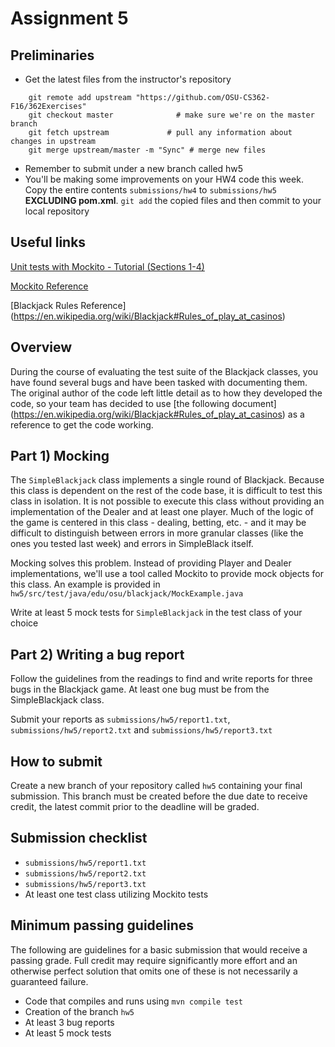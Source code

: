 # Assignment 5

## Preliminaries

* Get the latest files from the instructor's repository
~~~
    git remote add upstream "https://github.com/OSU-CS362-F16/362Exercises"
    git checkout master              # make sure we're on the master branch
    git fetch upstream             # pull any information about changes in upstream
    git merge upstream/master -m "Sync" # merge new files
~~~
* Remember to submit under a new branch called hw5
* You'll be making some improvements on your HW4 code this week.  Copy
the entire contents `submissions/hw4` to `submissions/hw5` **EXCLUDING pom.xml**.  `git add`
the copied files and then commit to your local repository


## Useful links

[Unit tests with Mockito - Tutorial (Sections 1-4)](http://www.vogella.com/tutorials/Mockito/article.html)

[Mockito Reference](http://site.mockito.org/mockito/docs/current/org/mockito/Mockito.html)

[Blackjack Rules Reference] (https://en.wikipedia.org/wiki/Blackjack#Rules_of_play_at_casinos)
## Overview

During the course of evaluating the test suite of the Blackjack
classes, you have found several bugs and have been tasked with documenting
them.  The original author of the code left little detail as to how
they developed the code, so your team has decided to use [the following
document]
(https://en.wikipedia.org/wiki/Blackjack#Rules_of_play_at_casinos) as
a reference to get the code working.


## Part 1) Mocking 

The `SimpleBlackjack` class implements a single round of Blackjack.
Because this class is dependent on the rest of the code base, it is
difficult to test this class in isolation.  It is not possible to
execute this class without providing an implementation of the Dealer
and at least one player.  Much of the logic of the game is centered in
this class - dealing, betting, etc. - and it may be difficult to
distinguish between errors in more granular classes (like the ones you
tested last week) and errors in SimpleBlack itself.

Mocking solves this problem.  Instead of providing Player and Dealer
implementations, we'll use a tool called Mockito to provide mock
objects for this class.  An example is provided in `hw5/src/test/java/edu/osu/blackjack/MockExample.java`

Write at least 5 mock tests for `SimpleBlackjack` in the test class of your choice 

## Part 2) Writing a bug report

Follow the guidelines from the readings to find and write reports for
three bugs in the Blackjack game.  At least one bug must be from the
SimpleBlackjack class. 

Submit your reports as
`submissions/hw5/report1.txt`, `submissions/hw5/report2.txt` and
`submissions/hw5/report3.txt`


## How to submit

Create a new branch of your repository called `hw5` containing your
final submission.  This branch must be created before the due date to
receive credit, the latest commit prior to the deadline will be graded.

## Submission checklist 

* `submissions/hw5/report1.txt`
* `submissions/hw5/report2.txt`
* `submissions/hw5/report3.txt`
*  At least one test class utilizing Mockito tests


## Minimum passing guidelines

The following are guidelines for a basic submission that would receive a passing grade. Full credit may require significantly more effort and an otherwise perfect solution that omits one of these is not necessarily a guaranteed failure.

*  Code that compiles and runs using `mvn compile test`
*  Creation of the branch `hw5`
*  At least 3 bug reports 
*  At least 5 mock tests





